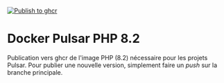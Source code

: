 [![Publish to ghcr](https://github.com/ophelios-studio/docker-pulsar-php82/actions/workflows/publish.yml/badge.svg)](https://github.com/ophelios-studio/docker-pulsar-php82/actions/workflows/publish.yml)

# Docker Pulsar PHP 8.2

Publication vers ghcr de l'image PHP (8.2) nécessaire pour les projets Pulsar. Pour publier une nouvelle version, 
simplement faire un _push_ sur la branche principale.
